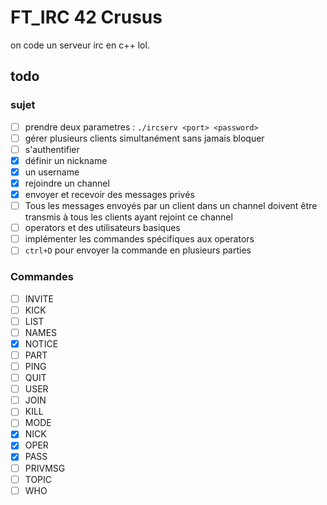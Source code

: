# FT_IRC 42 Crusus

on code un serveur irc en c++ lol.

## todo

### sujet

- [ ] prendre deux parametres : `./ircserv <port> <password>`
- [ ] gérer plusieurs clients simultanément sans jamais bloquer
- [ ] s'authentifier
- [x] définir un nickname
- [x] un username
- [x] rejoindre un channel
- [x] envoyer et recevoir des messages privés
- [ ] Tous les messages envoyés par un client dans un channel doivent être transmis à tous les clients ayant rejoint ce channel
- [ ] operators et des utilisateurs basiques
- [ ] implémenter les commandes spécifiques aux operators
- [ ] `ctrl+D` pour envoyer la commande en plusieurs parties

### Commandes

- [ ] INVITE
- [ ] KICK
- [ ] LIST
- [ ] NAMES
- [x] NOTICE
- [ ] PART
- [ ] PING
- [ ] QUIT
- [ ] USER
- [ ] JOIN
- [ ] KILL
- [ ] MODE
- [x] NICK
- [x] OPER
- [x] PASS
- [ ] PRIVMSG
- [ ] TOPIC
- [ ] WHO